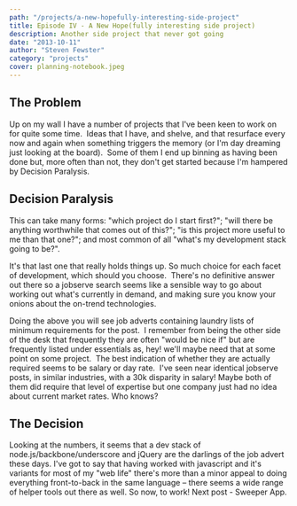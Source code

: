 ```yaml
---
path: "/projects/a-new-hopefully-interesting-side-project"
title: Episode IV - A New Hope(fully interesting side project)
description: Another side project that never got going
date: "2013-10-11"
author: "Steven Fewster"
category: "projects"
cover: planning-notebook.jpeg
---
```


## The Problem

Up on my wall I have a number of projects that I've been keen to work on for quite some time.  Ideas that I have, and shelve, and that resurface every now and again when something triggers the memory (or I'm day dreaming just looking at the board).  Some of them I end up binning as having been done but, more often than not, they don't get started because I'm hampered by Decision Paralysis.

## Decision Paralysis

This can take many forms: "which project do I start first?"; "will there be anything worthwhile that comes out of this?"; "is this project more useful to me than that one?"; and most common of all "what's my development stack going to be?".

It's that last one that really holds things up. So much choice for each facet of development, which should you choose.  There's no definitive answer out there so a jobserve search seems like a sensible way to go about working out what's currently in demand, and making sure you know your onions about the on-trend technologies.

Doing the above you will see job adverts containing laundry lists of minimum requirements for the post.  I remember from being the other side of the desk that frequently they are often "would be nice if" but are frequently listed under essentials as, hey! we'll maybe need that at some point on some project.  The best indication of whether they are actually required seems to be salary or day rate.  I've seen near identical jobserve posts, in similar industries, with a 30k disparity in salary! Maybe both of them did require that level of expertise but one company just had no idea about current market rates. Who knows?

## The Decision

Looking at the numbers, it seems that a dev stack of node.js/backbone/underscore and jQuery are the darlings of the job advert these days. I've got to say that having worked with javascript and it's variants for most of my "web life" there's more than a minor appeal to doing everything front-to-back in the same language &#8211; there seems a wide range of helper tools out there as well. So now, to work!
Next post - Sweeper App.
